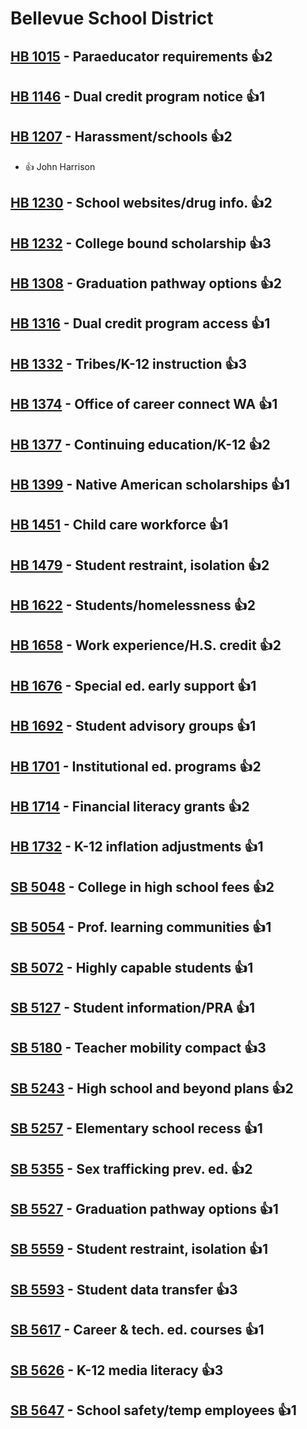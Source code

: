# Bellevue School District

## [HB 1015](/bill/2023-24/hb/1015/) - Paraeducator requirements 👍2  

## [HB 1146](/bill/2023-24/hb/1146/) - Dual credit program notice 👍1  

## [HB 1207](/bill/2023-24/hb/1207/) - Harassment/schools 👍2  
* 👍 John Harrison

## [HB 1230](/bill/2023-24/hb/1230/) - School websites/drug info. 👍2  

## [HB 1232](/bill/2023-24/hb/1232/) - College bound scholarship 👍3  

## [HB 1308](/bill/2023-24/hb/1308/) - Graduation pathway options 👍2  

## [HB 1316](/bill/2023-24/hb/1316/) - Dual credit program access 👍1  

## [HB 1332](/bill/2023-24/hb/1332/) - Tribes/K-12 instruction 👍3  

## [HB 1374](/bill/2023-24/hb/1374/) - Office of career connect WA 👍1  

## [HB 1377](/bill/2023-24/hb/1377/) - Continuing education/K-12 👍2  

## [HB 1399](/bill/2023-24/hb/1399/) - Native American scholarships 👍1  

## [HB 1451](/bill/2023-24/hb/1451/) - Child care workforce 👍1  

## [HB 1479](/bill/2023-24/hb/1479/) - Student restraint, isolation 👍2  

## [HB 1622](/bill/2023-24/hb/1622/) - Students/homelessness 👍2  

## [HB 1658](/bill/2023-24/hb/1658/) - Work experience/H.S. credit 👍2  

## [HB 1676](/bill/2023-24/hb/1676/) - Special ed. early support 👍1  

## [HB 1692](/bill/2023-24/hb/1692/) - Student advisory groups 👍1  

## [HB 1701](/bill/2023-24/hb/1701/) - Institutional ed. programs 👍2  

## [HB 1714](/bill/2023-24/hb/1714/) - Financial literacy grants 👍2  

## [HB 1732](/bill/2023-24/hb/1732/) - K-12 inflation adjustments 👍1  

## [SB 5048](/bill/2023-24/sb/5048/) - College in high school fees 👍2  

## [SB 5054](/bill/2023-24/sb/5054/) - Prof. learning communities 👍1  

## [SB 5072](/bill/2023-24/sb/5072/) - Highly capable students 👍1  

## [SB 5127](/bill/2023-24/sb/5127/) - Student information/PRA 👍1  

## [SB 5180](/bill/2023-24/sb/5180/) - Teacher mobility compact 👍3  

## [SB 5243](/bill/2023-24/sb/5243/) - High school and beyond plans 👍2  

## [SB 5257](/bill/2023-24/sb/5257/) - Elementary school recess 👍1  

## [SB 5355](/bill/2023-24/sb/5355/) - Sex trafficking prev. ed. 👍2  

## [SB 5527](/bill/2023-24/sb/5527/) - Graduation pathway options 👍1  

## [SB 5559](/bill/2023-24/sb/5559/) - Student restraint, isolation 👍1  

## [SB 5593](/bill/2023-24/sb/5593/) - Student data transfer 👍3  

## [SB 5617](/bill/2023-24/sb/5617/) - Career & tech. ed. courses 👍1  

## [SB 5626](/bill/2023-24/sb/5626/) - K-12 media literacy 👍3  

## [SB 5647](/bill/2023-24/sb/5647/) - School safety/temp employees 👍1  